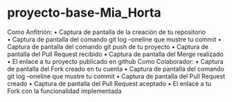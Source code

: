 # proyecto-base-Mia_Horta
Como Anfitrión: 
• Captura de pantalla de la creación de tu repositorio  
• Captura de pantalla del comando git log –oneline que mustre tu commit 
• Captura de pantalla del comando git push de tu proyecto 
• Captura de pantalla del Pull Request recibido 
• Captura de pantalla del Merge realizado 
• El enlace a tu proyecto publicado en github 
Como Colaborador: 
• Captura de pantalla del Fork creado en tu cuenta 
• Captura de pantalla del comando git log –oneline que mustre tu commit 
• Captura de pantalla del Pull Request creado 
• Captura de pantalla del Pull Request aceptado 
• El enlace a tu Fork con la funcionalidad implementada
